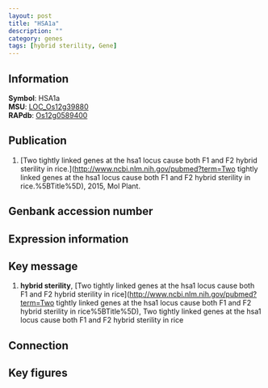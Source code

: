 ```yaml
---
layout: post
title: "HSA1a"
description: ""
category: genes
tags: [hybrid sterility, Gene]
---
```


## Information
__Symbol__: HSA1a  
__MSU__: [LOC_Os12g39880](http://rice.plantbiology.msu.edu/cgi-bin/ORF_infopage.cgi?orf=LOC_Os12g39880)  
__RAPdb__: [Os12g0589400](http://rapdb.dna.affrc.go.jp/viewer/gbrowse_details/irgsp1?name=Os12g0589400)  

## Publication
1. [Two tightly linked genes at the hsa1 locus cause both F1 and F2 hybrid sterility in rice.](http://www.ncbi.nlm.nih.gov/pubmed?term=Two tightly linked genes at the hsa1 locus cause both F1 and F2 hybrid sterility in rice.%5BTitle%5D), 2015, Mol Plant.

## Genbank accession number

## Expression information

## Key message
1. __hybrid sterility__, [Two tightly linked genes at the hsa1 locus cause both F1 and F2 hybrid sterility in rice](http://www.ncbi.nlm.nih.gov/pubmed?term=Two tightly linked genes at the hsa1 locus cause both F1 and F2 hybrid sterility in rice%5BTitle%5D), Two tightly linked genes at the hsa1 locus cause both F1 and F2 hybrid sterility in rice

## Connection

## Key figures


